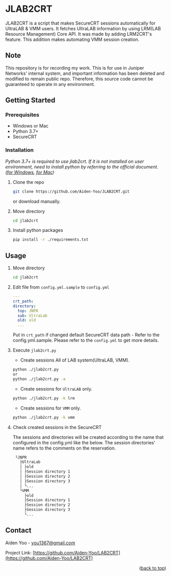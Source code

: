 # JLAB2CRT

JLAB2CRT is a script that makes SecureCRT sessions automatically for UltraLAB & VMM users.
It fetches UltraLAB information by using LRM(LAB Resource Management) Core API.
It was made by adding LRM2CRT's feature. This addition makes automating VMM session creation.

## Note

This repository is for recording my work. This is for use in Juniper Networks' internal system, and important information has been deleted and modified to remain public repo. Therefore, this source code cannot be guaranteed to operate in any environment.

<!-- GETTING STARTED -->

## Getting Started

### Prerequisites

- Windows or Mac
- Python 3.7+
- SecureCRT

### Installation

_Python 3.7+ is required to use jlab2crt. If it is not installed on user environment, need to install python by referring to the official document. ([for Windows](https://docs.python.org/3/using/windows.html), [for Mac](https://docs.python.org/3/using/mac.html#))_

1. Clone the repo

   ```sh
   git clone https://github.com/Aiden-Yoo/JLAB2CRT.git
   ```

   or download manually.

2. Move directory
   ```sh
   cd jlab2crt
   ```
3. Install python packages
   ```sh
   pip install -r ./requirements.txt
   ```

<!-- USAGE EXAMPLES -->

## Usage

1. Move directory

   ```sh
   cd jlab2crt
   ```

2. Edit file from `config.yml.sample` to `config.yml`
   ```yaml
   ---
   crt_path:
   directory:
     top: JNPR
     sub: UltraLab
     old: old
     ...
   ```
   Put in `crt_path` if changed default SecureCRT data path - Refer to the config.yml.sample. Please refer to the `config.yml` to get more details.
3. Execute `jlab2crt.py`

   - Create sessions All of LAB system(UltraLAB, VMM).

   ```sh
   python ./jlab2crt.py
   or
   python ./jlab2crt.py -a
   ```

   - Create sessions for `UltraLAB` only.

   ```sh
   python ./jlab2crt.py -k lrm
   ```

   - Create sessions for `VMM` only.

   ```sh
   python ./jlab2crt.py -k vmm
   ```

4. Check created sessions in the SecureCRT

   The sessions and directories will be created according to the name that configured in the config.yml like the below. The session directories' name refers to the comments on the reservation.

   ```sh
    └JNPR
      ├UltraLab
      │ ├old
      │ ├Session directory 1
      │ ├Session directory 2
      │ ├Session directory 3
      │ └...
      └VMM
        ├old
        ├Session directory 1
        ├Session directory 2
        ├Session directory 3
        └...
   ```

<!-- TODO -->

<!-- ## To-do -->

<!-- CONTACT -->

## Contact

Aiden Yoo - you1367@gmail.com

Project Link: [https://github.com/Aiden-Yoo/LAB2CRT](https://github.com/Aiden-Yoo/LAB2CRT)

<p align="right">(<a href="#lab2crt">back to top</a>)</p>
